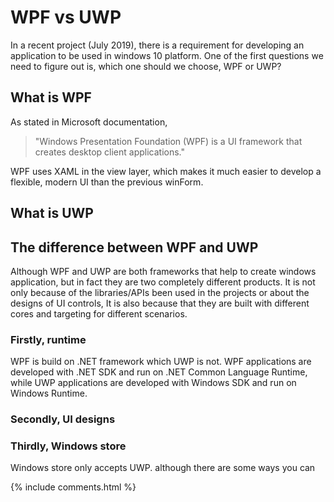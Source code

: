
# WPF vs UWP

In a recent project (July 2019), there is a requirement for developing an application to be used in windows 10 platform. One of the first questions we need to figure out is, which one should we choose, WPF or UWP?

## What is WPF

As stated in Microsoft documentation,
> "Windows Presentation Foundation (WPF) is a UI framework that creates desktop client applications."

WPF uses XAML in the view layer, which makes it much easier to develop a flexible, modern UI than the previous winForm.

## What is UWP



## The difference between WPF and UWP

Although WPF and UWP are both frameworks that help to create windows application, but in fact they are two completely different products. It is not only because of the libraries/APIs been used in the projects or about the designs of UI controls, It is also because that they are built with different cores and targeting for different scenarios.

### **Firstly, runtime**
WPF is build on .NET framework which UWP is not. WPF applications are developed with .NET SDK and run on .NET Common Language Runtime, while UWP applications are developed with Windows SDK and run on Windows Runtime. 

### **Secondly, UI designs**

### **Thirdly, Windows store**
Windows store only accepts UWP. although there are some ways you can 

{% include comments.html %}